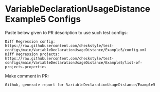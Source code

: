 # VariableDeclarationUsageDistance Example5 Configs
Paste below given to PR description to use such test configs:
```
Diff Regression config: https://raw.githubusercontent.com/checkstyle/test-configs/main/VariableDeclarationUsageDistance/Example5/config.xml
Diff Regression projects: https://raw.githubusercontent.com/checkstyle/test-configs/main/VariableDeclarationUsageDistance/Example5/list-of-projects.properties
```
Make comment in PR:
```
Github, generate report for VariableDeclarationUsageDistance/Example5
```
